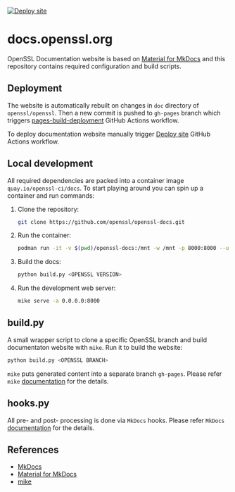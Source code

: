 [![Deploy site](https://github.com/openssl/openssl-docs/actions/workflows/deploy-site.yaml/badge.svg?branch=main)](https://github.com/openssl/openssl-docs/actions/workflows/deploy-site.yaml)

# docs.openssl.org

OpenSSL Documentation website is based on
[Material for MkDocs](https://squidfunk.github.io/mkdocs-material/) and
this repository contains required configuration and build scripts.

## Deployment

The website is automatically rebuilt on changes in `doc` directory of `openssl/openssl`. Then a
new commit is pushed to `gh-pages` branch which triggers
[pages-build-deployment](https://github.com/openssl/openssl-docs/actions/workflows/pages/pages-build-deployment)
GitHub Actions workflow.

To deploy documentation website manually trigger
[Deploy site](https://github.com/openssl/openssl-docs/actions/workflows/deploy-site.yaml) GitHub
Actions workflow.

## Local development

All required dependencies are packed into a container image `quay.io/openssl-ci/docs`.
To start playing around you can spin up a container and run commands:

1. Clone the repository:

    ```sh
    git clone https://github.com/openssl/openssl-docs.git
    ```

2. Run the container:

    ```sh
    podman run -it -v $(pwd)/openssl-docs:/mnt -w /mnt -p 8000:8000 --userns=keep-id quay.io/openssl-ci/docs:latest bash
    ```

3. Build the docs:

    ```sh
    python build.py <OPENSSL VERSION>
    ```

4. Run the development web server:

    ```sh
    mike serve -a 0.0.0.0:8000
    ```

## build.py

A small wrapper script to clone a specific OpenSSL branch and build documentaton website with
`mike`. Run it to build the website:

```sh
python build.py <OPENSSL BRANCH>
```

`mike` puts generated content into a separate branch `gh-pages`. Please refer `mike`
[documentation](https://github.com/jimporter/mike) for the details.

## hooks.py

All pre- and post- processing is done via `MkDocs` hooks. Please refer `MkDocs`
[documentation](https://www.mkdocs.org/dev-guide/plugins/#events) for the details.


## References

- [MkDocs](https://www.mkdocs.org)
- [Material for MkDocs](https://squidfunk.github.io/mkdocs-material/)
- [mike](https://github.com/jimporter/mike)
